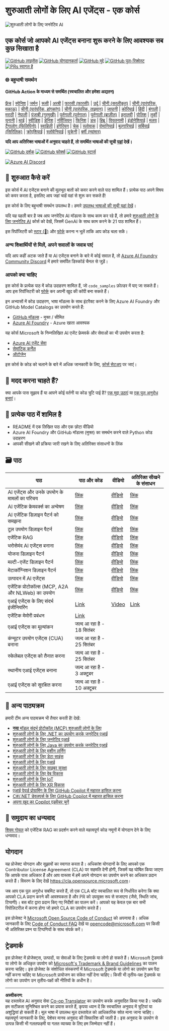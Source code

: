 <!--
CO_OP_TRANSLATOR_METADATA:
{
  "original_hash": "407fa0ca9ca479613715f8219710080b",
  "translation_date": "2025-09-18T14:30:12+00:00",
  "source_file": "README.md",
  "language_code": "hi"
}
-->
# शुरुआती लोगों के लिए AI एजेंट्स - एक कोर्स

![शुरुआती लोगों के लिए जनरेटिव AI](../../translated_images/repo-thumbnailv2.06f4a48036fde647f6ba4eb19f5651babe59bb30e972748afb349e47725d7601.hi.png)

## एक कोर्स जो आपको AI एजेंट्स बनाना शुरू करने के लिए आवश्यक सब कुछ सिखाता है

[![GitHub लाइसेंस](https://img.shields.io/github/license/microsoft/ai-agents-for-beginners.svg)](https://github.com/microsoft/ai-agents-for-beginners/blob/master/LICENSE?WT.mc_id=academic-105485-koreyst)
[![GitHub योगदानकर्ता](https://img.shields.io/github/contributors/microsoft/ai-agents-for-beginners.svg)](https://GitHub.com/microsoft/ai-agents-for-beginners/graphs/contributors/?WT.mc_id=academic-105485-koreyst)
[![GitHub मुद्दे](https://img.shields.io/github/issues/microsoft/ai-agents-for-beginners.svg)](https://GitHub.com/microsoft/ai-agents-for-beginners/issues/?WT.mc_id=academic-105485-koreyst)
[![GitHub पुल-रिक्वेस्ट](https://img.shields.io/github/issues-pr/microsoft/ai-agents-for-beginners.svg)](https://GitHub.com/microsoft/ai-agents-for-beginners/pulls/?WT.mc_id=academic-105485-koreyst)
[![PRs स्वागत है](https://img.shields.io/badge/PRs-welcome-brightgreen.svg?style=flat-square)](http://makeapullrequest.com?WT.mc_id=academic-105485-koreyst)

### 🌐 बहुभाषी समर्थन

#### GitHub Action के माध्यम से समर्थित (स्वचालित और हमेशा अद्यतन)

[फ्रेंच](../fr/README.md) | [स्पेनिश](../es/README.md) | [जर्मन](../de/README.md) | [रूसी](../ru/README.md) | [अरबी](../ar/README.md) | [फारसी (फारसी)](../fa/README.md) | [उर्दू](../ur/README.md) | [चीनी (सरलीकृत)](../zh/README.md) | [चीनी (पारंपरिक, मकाऊ)](../mo/README.md) | [चीनी (पारंपरिक, हांगकांग)](../hk/README.md) | [चीनी (पारंपरिक, ताइवान)](../tw/README.md) | [जापानी](../ja/README.md) | [कोरियाई](../ko/README.md) | [हिंदी](./README.md) | [बंगाली](../bn/README.md) | [मराठी](../mr/README.md) | [नेपाली](../ne/README.md) | [पंजाबी (गुरमुखी)](../pa/README.md) | [पुर्तगाली (पुर्तगाल)](../pt/README.md) | [पुर्तगाली (ब्राज़ील)](../br/README.md) | [इतालवी](../it/README.md) | [पोलिश](../pl/README.md) | [तुर्की](../tr/README.md) | [यूनानी](../el/README.md) | [थाई](../th/README.md) | [स्वीडिश](../sv/README.md) | [डेनिश](../da/README.md) | [नॉर्वेजियन](../no/README.md) | [फिनिश](../fi/README.md) | [डच](../nl/README.md) | [हिब्रू](../he/README.md) | [वियतनामी](../vi/README.md) | [इंडोनेशियाई](../id/README.md) | [मलय](../ms/README.md) | [टैगालोग (फिलिपिनो)](../tl/README.md) | [स्वाहिली](../sw/README.md) | [हंगेरियन](../hu/README.md) | [चेक](../cs/README.md) | [स्लोवाक](../sk/README.md) | [रोमानियाई](../ro/README.md) | [बुल्गारियाई](../bg/README.md) | [सर्बियाई (सिरिलिक)](../sr/README.md) | [क्रोएशियाई](../hr/README.md) | [स्लोवेनियाई](../sl/README.md) | [यूक्रेनी](../uk/README.md) | [बर्मी (म्यांमार)](../my/README.md)

**यदि आप अतिरिक्त भाषाओं में अनुवाद चाहते हैं, तो समर्थित भाषाओं की सूची [यहां](https://github.com/Azure/co-op-translator/blob/main/getting_started/supported-languages.md) देखें।**

[![GitHub दर्शक](https://img.shields.io/github/watchers/microsoft/ai-agents-for-beginners.svg?style=social&label=Watch)](https://GitHub.com/microsoft/ai-agents-for-beginners/watchers/?WT.mc_id=academic-105485-koreyst)
[![GitHub फोर्क्स](https://img.shields.io/github/forks/microsoft/ai-agents-for-beginners.svg?style=social&label=Fork)](https://GitHub.com/microsoft/ai-agents-for-beginners/network/?WT.mc_id=academic-105485-koreyst)
[![GitHub स्टार्स](https://img.shields.io/github/stars/microsoft/ai-agents-for-beginners.svg?style=social&label=Star)](https://GitHub.com/microsoft/ai-agents-for-beginners/stargazers/?WT.mc_id=academic-105485-koreyst)

[![Azure AI Discord](https://dcbadge.limes.pink/api/server/kzRShWzttr)](https://discord.gg/kzRShWzttr)

## 🌱 शुरुआत कैसे करें

इस कोर्स में AI एजेंट्स बनाने की मूलभूत बातों को कवर करने वाले पाठ शामिल हैं। प्रत्येक पाठ अपने विषय को कवर करता है, इसलिए आप जहां चाहें वहां से शुरू कर सकते हैं!

इस कोर्स के लिए बहुभाषी समर्थन उपलब्ध है। हमारे [उपलब्ध भाषाओं की सूची यहां देखें](../..)।

यदि यह पहली बार है जब आप जनरेटिव AI मॉडल्स के साथ काम कर रहे हैं, तो हमारे [शुरुआती लोगों के लिए जनरेटिव AI](https://aka.ms/genai-beginners) कोर्स को देखें, जिसमें GenAI के साथ काम करने के 21 पाठ शामिल हैं।

इस रिपॉजिटरी को [स्टार (🌟)](https://docs.github.com/en/get-started/exploring-projects-on-github/saving-repositories-with-stars?WT.mc_id=academic-105485-koreyst) और [फोर्क](https://github.com/microsoft/ai-agents-for-beginners/fork) करना न भूलें ताकि आप कोड चला सकें।

### अन्य शिक्षार्थियों से मिलें, अपने सवालों के जवाब पाएं

यदि आप कहीं अटक जाते हैं या AI एजेंट्स बनाने के बारे में कोई सवाल है, तो [Azure AI Foundry Community Discord](https://aka.ms/ai-agents/discord) में हमारे समर्पित डिस्कॉर्ड चैनल से जुड़ें।

### आपको क्या चाहिए

इस कोर्स के प्रत्येक पाठ में कोड उदाहरण शामिल हैं, जो `code_samples` फ़ोल्डर में पाए जा सकते हैं। आप इस रिपॉजिटरी को [फोर्क](https://github.com/microsoft/ai-agents-for-beginners/fork) कर अपनी खुद की कॉपी बना सकते हैं।

इन अभ्यासों में कोड उदाहरण, भाषा मॉडल्स के साथ इंटरैक्ट करने के लिए Azure AI Foundry और GitHub Model Catalogs का उपयोग करते हैं:

- [GitHub मॉडल्स](https://aka.ms/ai-agents-beginners/github-models) - मुफ्त / सीमित
- [Azure AI Foundry](https://aka.ms/ai-agents-beginners/ai-foundry) - Azure खाता आवश्यक

यह कोर्स Microsoft के निम्नलिखित AI एजेंट फ्रेमवर्क और सेवाओं का भी उपयोग करता है:

- [Azure AI एजेंट सेवा](https://aka.ms/ai-agents-beginners/ai-agent-service)
- [सेमांटिक कर्नेल](https://aka.ms/ai-agents-beginners/semantic-kernel)
- [ऑटोजेन](https://aka.ms/ai-agents/autogen)

इस कोर्स के कोड को चलाने के बारे में अधिक जानकारी के लिए, [कोर्स सेटअप](./00-course-setup/README.md) पर जाएं।

## 🙏 मदद करना चाहते हैं?

क्या आपके पास सुझाव हैं या आपने कोई वर्तनी या कोड त्रुटि पाई है? [एक मुद्दा उठाएं](https://github.com/microsoft/ai-agents-for-beginners/issues?WT.mc_id=academic-105485-koreyst) या [एक पुल अनुरोध बनाएं](https://github.com/microsoft/ai-agents-for-beginners/pulls?WT.mc_id=academic-105485-koreyst)।

## 📂 प्रत्येक पाठ में शामिल है

- README में एक लिखित पाठ और एक छोटा वीडियो
- Azure AI Foundry और GitHub मॉडल्स (मुफ्त) का समर्थन करने वाले Python कोड उदाहरण
- आपकी सीखने की प्रक्रिया जारी रखने के लिए अतिरिक्त संसाधनों के लिंक

## 🗃️ पाठ

| **पाठ**                                     | **पाठ और कोड**                                   | **वीडियो**                                                  | **अतिरिक्त सीखने के संसाधन**                                                        |
|---------------------------------------------|-------------------------------------------------|------------------------------------------------------------|-------------------------------------------------------------------------------------|
| AI एजेंट्स और उनके उपयोग के मामलों का परिचय | [लिंक](./01-intro-to-ai-agents/README.md)       | [वीडियो](https://youtu.be/3zgm60bXmQk?si=z8QygFvYQv-9WtO1) | [लिंक](https://aka.ms/ai-agents-beginners/collection?WT.mc_id=academic-105485-koreyst) |
| AI एजेंटिक फ्रेमवर्क्स का अन्वेषण           | [लिंक](./02-explore-agentic-frameworks/README.md)| [वीडियो](https://youtu.be/ODwF-EZo_O8?si=Vawth4hzVaHv-u0H) | [लिंक](https://aka.ms/ai-agents-beginners/collection?WT.mc_id=academic-105485-koreyst) |
| AI एजेंटिक डिज़ाइन पैटर्न को समझना          | [लिंक](./03-agentic-design-patterns/README.md)  | [वीडियो](https://youtu.be/m9lM8qqoOEA?si=BIzHwzstTPL8o9GF) | [लिंक](https://aka.ms/ai-agents-beginners/collection?WT.mc_id=academic-105485-koreyst) |
| टूल उपयोग डिज़ाइन पैटर्न                    | [लिंक](./04-tool-use/README.md)                 | [वीडियो](https://youtu.be/vieRiPRx-gI?si=2z6O2Xu2cu_Jz46N) | [लिंक](https://aka.ms/ai-agents-beginners/collection?WT.mc_id=academic-105485-koreyst) |
| एजेंटिक RAG                                 | [लिंक](./05-agentic-rag/README.md)              | [वीडियो](https://youtu.be/WcjAARvdL7I?si=gKPWsQpKiIlDH9A3) | [लिंक](https://aka.ms/ai-agents-beginners/collection?WT.mc_id=academic-105485-koreyst) |
| भरोसेमंद AI एजेंट्स बनाना                   | [लिंक](./06-building-trustworthy-agents/README.md)| [वीडियो](https://youtu.be/iZKkMEGBCUQ?si=jZjpiMnGFOE9L8OK) | [लिंक](https://aka.ms/ai-agents-beginners/collection?WT.mc_id=academic-105485-koreyst) |
| योजना डिज़ाइन पैटर्न                        | [लिंक](./07-planning-design/README.md)          | [वीडियो](https://youtu.be/kPfJ2BrBCMY?si=6SC_iv_E5-mzucnC) | [लिंक](https://aka.ms/ai-agents-beginners/collection?WT.mc_id=academic-105485-koreyst) |
| मल्टी-एजेंट डिज़ाइन पैटर्न                 | [लिंक](./08-multi-agent/README.md)              | [वीडियो](https://youtu.be/V6HpE9hZEx0?si=rMgDhEu7wXo2uo6g) | [लिंक](https://aka.ms/ai-agents-beginners/collection?WT.mc_id=academic-105485-koreyst) |
| मेटाकॉग्निशन डिज़ाइन पैटर्न                | [लिंक](./09-metacognition/README.md)            | [वीडियो](https://youtu.be/His9R6gw6Ec?si=8gck6vvdSNCt6OcF) | [लिंक](https://aka.ms/ai-agents-beginners/collection?WT.mc_id=academic-105485-koreyst) |
| उत्पादन में AI एजेंट्स                      | [लिंक](./10-ai-agents-production/README.md)     | [वीडियो](https://youtu.be/l4TP6IyJxmQ?si=31dnhexRo6yLRJDl) | [लिंक](https://aka.ms/ai-agents-beginners/collection?WT.mc_id=academic-105485-koreyst) |
| एजेंटिक प्रोटोकॉल्स (MCP, A2A और NLWeb) का उपयोग | [लिंक](./11-agentic-protocols/README.md)        | [वीडियो](https://youtu.be/X-Dh9R3Opn8)                     | [लिंक](https://aka.ms/ai-agents-beginners/collection?WT.mc_id=academic-105485-koreyst) |
| एआई एजेंट्स के लिए संदर्भ इंजीनियरिंग            | [Link](./12-context-engineering/README.md)         | [Video](https://youtu.be/F5zqRV7gEag)                                 | [Link](https://aka.ms/ai-agents-beginners/collection?WT.mc_id=academic-105485-koreyst) |
| एजेंटिक मेमोरी प्रबंधन                      | [Link](./13-agent-memory/README.md)     |                                                            |                                                                                        |
| एआई एजेंट्स का मूल्यांकन                         | जल्द आ रहा है - 18 सितंबर                            |                                                            |                                                                                        |
| कंप्यूटर उपयोग एजेंट्स (CUA) बनाना           | जल्द आ रहा है - 25 सितंबर                            |                                                            |                                                                                        |
| स्केलेबल एजेंट्स को तैनात करना                    | जल्द आ रहा है - 25 सितंबर                            |                                                            |                                                                                        |
| स्थानीय एआई एजेंट्स बनाना                     | जल्द आ रहा है - 3 अक्टूबर                               |                                                            |                                                                                        |
| एआई एजेंट्स को सुरक्षित करना                           | जल्द आ रहा है - 10 अक्टूबर                               |                                                            |                                                                                        |

## 🎒 अन्य पाठ्यक्रम

हमारी टीम अन्य पाठ्यक्रम भी तैयार करती है! देखें:

- [**नया** मॉडल संदर्भ प्रोटोकॉल (MCP) शुरुआती लोगों के लिए](https://github.com/microsoft/mcp-for-beginners?WT.mc_id=academic-105485-koreyst)
- [शुरुआती लोगों के लिए .NET का उपयोग करके जनरेटिव एआई](https://github.com/microsoft/Generative-AI-for-beginners-dotnet?WT.mc_id=academic-105485-koreyst)
- [शुरुआती लोगों के लिए जनरेटिव एआई](https://github.com/microsoft/generative-ai-for-beginners?WT.mc_id=academic-105485-koreyst)
- [शुरुआती लोगों के लिए Java का उपयोग करके जनरेटिव एआई](https://github.com/microsoft/generative-ai-for-beginners-java?WT.mc_id=academic-105485-koreyst)
- [शुरुआती लोगों के लिए मशीन लर्निंग](https://aka.ms/ml-beginners?WT.mc_id=academic-105485-koreyst)
- [शुरुआती लोगों के लिए डेटा साइंस](https://aka.ms/datascience-beginners?WT.mc_id=academic-105485-koreyst)
- [शुरुआती लोगों के लिए एआई](https://aka.ms/ai-beginners?WT.mc_id=academic-105485-koreyst)
- [शुरुआती लोगों के लिए साइबर सुरक्षा](https://github.com/microsoft/Security-101??WT.mc_id=academic-96948-sayoung)
- [शुरुआती लोगों के लिए वेब विकास](https://aka.ms/webdev-beginners?WT.mc_id=academic-105485-koreyst)
- [शुरुआती लोगों के लिए IoT](https://aka.ms/iot-beginners?WT.mc_id=academic-105485-koreyst)
- [शुरुआती लोगों के लिए XR विकास](https://github.com/microsoft/xr-development-for-beginners?WT.mc_id=academic-105485-koreyst)
- [एआई पेयर्ड प्रोग्रामिंग के लिए GitHub Copilot में महारत हासिल करना](https://aka.ms/GitHubCopilotAI?WT.mc_id=academic-105485-koreyst)
- [C#/.NET डेवलपर्स के लिए GitHub Copilot में महारत हासिल करना](https://github.com/microsoft/mastering-github-copilot-for-dotnet-csharp-developers?WT.mc_id=academic-105485-koreyst)
- [अपना खुद का Copilot एडवेंचर चुनें](https://github.com/microsoft/CopilotAdventures?WT.mc_id=academic-105485-koreyst)

## 🌟 समुदाय का धन्यवाद

[शिवम गोयल](https://www.linkedin.com/in/shivam2003/) को एजेंटिक RAG का प्रदर्शन करने वाले महत्वपूर्ण कोड नमूनों में योगदान देने के लिए धन्यवाद। 

## योगदान

यह प्रोजेक्ट योगदान और सुझावों का स्वागत करता है। अधिकांश योगदानों के लिए आपको एक 
Contributor License Agreement (CLA) पर सहमति देनी होगी, जिसमें यह घोषित किया जाएगा कि आपके पास अधिकार हैं और आप वास्तव में हमें अपने योगदान का उपयोग करने का अधिकार प्रदान करते हैं। विवरण के लिए देखें 
<https://cla.opensource.microsoft.com>।

जब आप एक पुल अनुरोध सबमिट करते हैं, तो एक CLA बॉट स्वचालित रूप से निर्धारित करेगा कि क्या आपको CLA प्रदान करने की आवश्यकता है और PR को उपयुक्त रूप से सजाएगा (जैसे, स्थिति जांच, टिप्पणी)। बस बॉट द्वारा प्रदान किए गए निर्देशों का पालन करें। आपको यह केवल एक बार सभी रिपोज़िटरीज़ में करना होगा जो हमारे CLA का उपयोग करते हैं।

इस प्रोजेक्ट ने [Microsoft Open Source Code of Conduct](https://opensource.microsoft.com/codeofconduct/) को अपनाया है।
अधिक जानकारी के लिए [Code of Conduct FAQ](https://opensource.microsoft.com/codeofconduct/faq/) देखें या 
[opencode@microsoft.com](mailto:opencode@microsoft.com) पर किसी भी अतिरिक्त प्रश्न या टिप्पणियों के साथ संपर्क करें।

## ट्रेडमार्क

इस प्रोजेक्ट में प्रोजेक्ट्स, उत्पादों, या सेवाओं के लिए ट्रेडमार्क या लोगो हो सकते हैं। Microsoft ट्रेडमार्क या लोगो के अधिकृत उपयोग को 
[Microsoft's Trademark & Brand Guidelines](https://www.microsoft.com/legal/intellectualproperty/trademarks/usage/general) का पालन करना चाहिए।
इस प्रोजेक्ट के संशोधित संस्करणों में Microsoft ट्रेडमार्क या लोगो का उपयोग भ्रम पैदा नहीं करना चाहिए या Microsoft प्रायोजन का संकेत नहीं देना चाहिए।
किसी भी तृतीय-पक्ष ट्रेडमार्क या लोगो का उपयोग उन तृतीय-पक्षों की नीतियों के अधीन है।

---

**अस्वीकरण**:  
यह दस्तावेज़ AI अनुवाद सेवा [Co-op Translator](https://github.com/Azure/co-op-translator) का उपयोग करके अनुवादित किया गया है। जबकि हम सटीकता सुनिश्चित करने का प्रयास करते हैं, कृपया ध्यान दें कि स्वचालित अनुवाद में त्रुटियां या अशुद्धियां हो सकती हैं। मूल भाषा में उपलब्ध मूल दस्तावेज़ को आधिकारिक स्रोत माना जाना चाहिए। महत्वपूर्ण जानकारी के लिए, पेशेवर मानव अनुवाद की सिफारिश की जाती है। इस अनुवाद के उपयोग से उत्पन्न किसी भी गलतफहमी या गलत व्याख्या के लिए हम जिम्मेदार नहीं हैं।